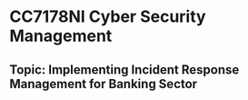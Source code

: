 # CC7178NI Cyber Security Management
## Topic: Implementing Incident Response Management for Banking Sector
